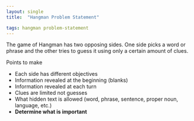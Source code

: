 ```yaml
---
layout: single
title:  "Hangman Problem Statement"

tags: hangman problem-statement
---
```

The game of Hangman has two opposing sides. One side picks a word or phrase and the other tries to guess it using only a certain amount of clues.

Points to make
* Each side has different objectives
* Information revealed at the beginning (blanks)
* Information revealed at each turn
* Clues are limited not guesses
* What hidden text is allowed (word, phrase, sentence, proper noun, language, etc.)
* **Determine what is important**
